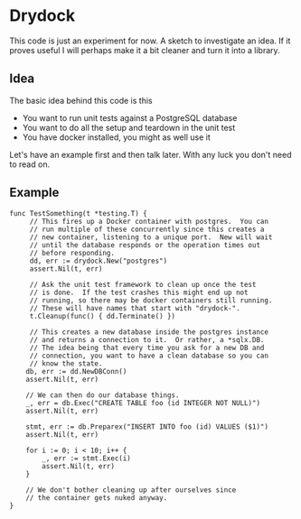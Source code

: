 # Drydock

This code is just an experiment for now.  A sketch to investigate an
idea.  If it proves useful I will perhaps make it a bit cleaner and
turn it into a library.

## Idea

The basic idea behind this code is this

  - You want to run unit tests against a PostgreSQL database
  - You want to do all the setup and teardown in the unit test
  - You have docker installed, you might as well use it

Let's have an example first and then talk later.  With any luck you
don't need to read on.

## Example

    func TestSomething(t *testing.T) {
         // This fires up a Docker container with postgres.  You can
         // run multiple of these concurrently since this creates a
         // new container, listening to a unique port.  New will wait
         // until the database responds or the operation times out
         // before responding.
         dd, err := drydock.New("postgres")
         assert.Nil(t, err)

         // Ask the unit test framework to clean up once the test
         // is done.  If the test crashes this might end up not
         // running, so there may be docker containers still running.
         // These will have names that start with "drydock-".
         t.Cleanup(func() { dd.Terminate() })

         // This creates a new database inside the postgres instance
         // and returns a connection to it.  Or rather, a *sqlx.DB.
         // The idea being that every time you ask for a new DB and
         // connection, you want to have a clean database so you can
         // know the state.
        db, err := dd.NewDBConn()
        assert.Nil(t, err)

        // We can then do our database things. 
        _, err = db.Exec("CREATE TABLE foo (id INTEGER NOT NULL)")
        assert.Nil(t, err)

        stmt, err := db.Preparex("INSERT INTO foo (id) VALUES ($1)")
        assert.Nil(t, err)

        for i := 0; i < 10; i++ {
            _, err := stmt.Exec(i)
            assert.Nil(t, err)
        }

        // We don't bother cleaning up after ourselves since
        // the container gets nuked anyway.
    }
